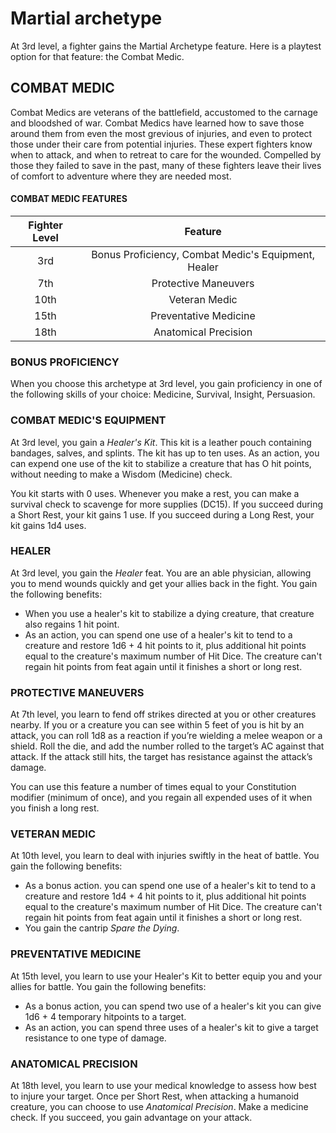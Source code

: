 # Martial archetype

At 3rd level, a fighter gains the Martial Archetype feature. Here is a playtest option for that feature: the Combat Medic.

## COMBAT MEDIC

Combat Medics are veterans of the battlefield, accustomed to the carnage and bloodshed of war. Combat Medics have learned how to save those around them from even the most grevious of injuries, and even to protect those under their care from potential injuries. These expert fighters know when to attack, and when to retreat to care for the wounded. Compelled by those they failed to save in the past, many of these fighters leave their lives of comfort to adventure where they are needed most. 

#### COMBAT MEDIC FEATURES

| Fighter Level | Feature |
| :-: | :-: |
| 3rd | Bonus Proficiency, Combat Medic's Equipment, Healer |
| 7th | Protective Maneuvers |
| 10th | Veteran Medic |
| 15th | Preventative Medicine |
| 18th | Anatomical Precision |

### BONUS PROFICIENCY
When you choose this archetype at 3rd level, you gain proficiency in one of the following skills of your choice: Medicine, Survival, Insight, Persuasion.

### COMBAT MEDIC'S EQUIPMENT

At 3rd level, you gain a _Healer's Kit_. This kit is a leather pouch containing bandages, salves, and splints. The kit has up to ten uses. As an action, you can expend one use of the kit to stabilize a creature that has O hit points, without needing to make a Wisdom (Medicine) check.

You kit starts with 0 uses. Whenever you make a rest, you can make a survival check to scavenge for more supplies (DC15). If you succeed during a Short Rest, your kit gains 1 use. If you succeed during a Long Rest, your kit gains 1d4 uses.

### HEALER

At 3rd level, you gain the _Healer_ feat. You are an able physician, allowing you to mend wounds quickly and get your allies back in the fight. You gain the following benefits: 
- When you use a healer's kit to stabilize a dying creature, that creature also regains 1 hit point. 
- As an action, you can spend one use of a healer's kit to tend to a creature and restore 1d6 + 4 hit points to it, plus additional hit points equal to the creature's maximum number of Hit Dice. The creature can't regain hit points from feat again until it finishes a short or long rest.

### PROTECTIVE MANEUVERS

At 7th level, you learn to fend off strikes directed at you or other creatures nearby. If you or a creature you can see within 5 feet of you is hit by an attack, you can roll 1d8 as a reaction if you’re wielding a melee weapon or a shield. Roll the die, and add the number rolled to the target’s AC against that attack. If the attack still hits, the target has resistance against the attack’s damage.

You can use this feature a number of times equal to your Constitution modifier (minimum of once), and you regain all expended uses of it when you finish a long rest.

### VETERAN MEDIC

At 10th level, you learn to deal with injuries swiftly in the heat of battle. You gain the following benefits:
- As a bonus action. you can spend one use of a healer's kit to tend to a creature and restore 1d4 + 4 hit points to it, plus additional hit points equal to the creature's maximum number of Hit Dice. The creature can't regain hit points from feat again until it finishes a short or long rest.
- You gain the cantrip _Spare the Dying_.

### PREVENTATIVE MEDICINE

At 15th level, you learn to use your Healer's Kit to better equip you and your allies for battle. You gain the following benefits:
- As a bonus action, you can spend two use of a healer's kit you can give 1d6 + 4 temporary hitpoints to a target.
- As an action, you can spend three uses of a healer's kit to give a target resistance to one type of damage.

### ANATOMICAL PRECISION

At 18th level, you learn to use your medical knowledge to assess how best to injure your target. Once per Short Rest, when attacking a humanoid creature, you can choose to use _Anatomical Precision_. Make a medicine check. If you succeed, you gain advantage on your attack.